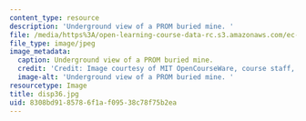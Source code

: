 ```yaml
---
content_type: resource
description: 'Underground view of a PROM buried mine. '
file: /media/https%3A/open-learning-course-data-rc.s3.amazonaws.com/ec-s06-design-for-demining-spring-2007/8308bd9185786f1af09538c78f75b2ea_disp36.jpg
file_type: image/jpeg
image_metadata:
  caption: Underground view of a PROM buried mine.
  credit: 'Credit: Image courtesy of MIT OpenCourseWare, course staff, and students.'
  image-alt: 'Underground view of a PROM buried mine. '
resourcetype: Image
title: disp36.jpg
uid: 8308bd91-8578-6f1a-f095-38c78f75b2ea
---
```

